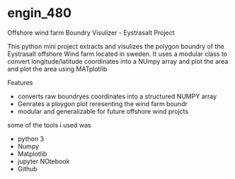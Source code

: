 # engin_480
Offshore wind farm Boundry Visulizer - Eystrasalt Project

This python mini project extracts and visulizes the polygon boundry of the Eystrasalt offshore Wind farm located in sweden. It uses a modular class to convert longitude/latitude coordinates into a NUmpy array and plot the area and plot the area using MATplotlib

Features
- converts raw boundryes coordinates into a structured NUMPY array 
- Genrates a ploygon plot reresenting the wind farm boundr
- modular and generalizable for future offshore wind projcts

some of the tools i used was 
- python 3
- Numpy 
- Matplotlib
- jupyter NOtebook
- Github
